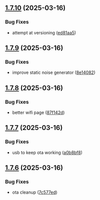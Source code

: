 ## [1.7.10](https://github.com/olipayne/Arduino-Morse-Radio/compare/v1.7.9...v1.7.10) (2025-03-16)


### Bug Fixes

* attempt at versioning ([ed81aa5](https://github.com/olipayne/Arduino-Morse-Radio/commit/ed81aa5e6ae321c0d7971ee7aa6556c837e2fbc1))



## [1.7.9](https://github.com/olipayne/Arduino-Morse-Radio/compare/v1.7.8...v1.7.9) (2025-03-16)


### Bug Fixes

* improve static noise generator ([8e14082](https://github.com/olipayne/Arduino-Morse-Radio/commit/8e1408206f6fd7eb7a9a8d198e42b1032d725d47))



## [1.7.8](https://github.com/olipayne/Arduino-Morse-Radio/compare/v1.7.7...v1.7.8) (2025-03-16)


### Bug Fixes

* better wifi page ([87f142d](https://github.com/olipayne/Arduino-Morse-Radio/commit/87f142d0c64923db8abed0d0a228cf6ffdc788fa))



## [1.7.7](https://github.com/olipayne/Arduino-Morse-Radio/compare/v1.7.6...v1.7.7) (2025-03-16)


### Bug Fixes

* usb to keep ota working ([a0b8bf8](https://github.com/olipayne/Arduino-Morse-Radio/commit/a0b8bf80721e67ce1dc3b6313dd5a09ba66d3ede))



## [1.7.6](https://github.com/olipayne/Arduino-Morse-Radio/compare/v1.7.5...v1.7.6) (2025-03-16)


### Bug Fixes

* ota cleanup ([7c577ed](https://github.com/olipayne/Arduino-Morse-Radio/commit/7c577ed604f120984b660d0dcb33485f6f4a6248))



